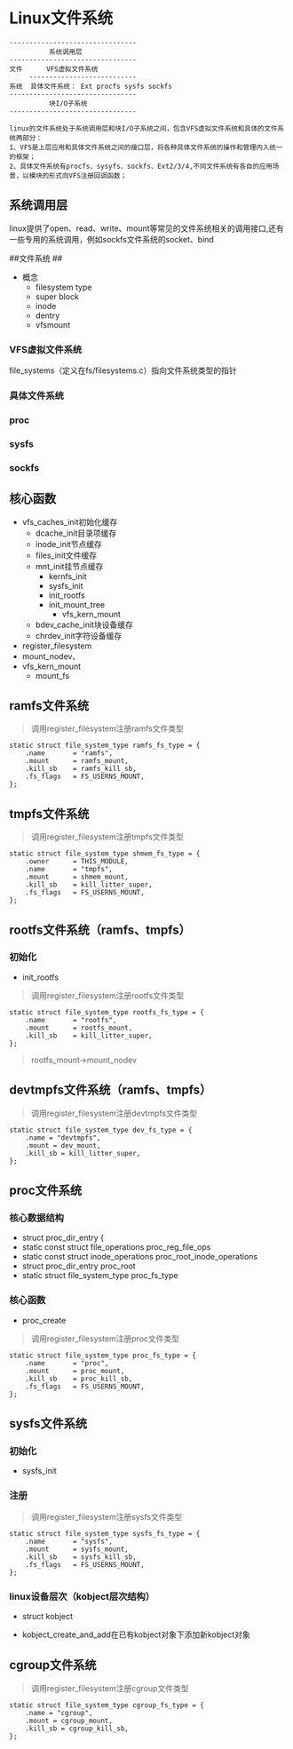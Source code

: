# Linux文件系统 #
	--------------------------------
		      系统调用层
	--------------------------------
	文件      VFS虚拟文件系统
         ---------------------------
    系统  具体文件系统： Ext procfs sysfs sockfs 
	--------------------------------
		      块I/O子系统
	--------------------------------
	
	linux的文件系统处于系统调用层和块I/O子系统之间，包含VFS虚拟文件系统和具体的文件系统两部分：
    1、VFS是上层应用和具体文件系统之间的接口层，将各种具体文件系统的操作和管理内入统一的框架；
	2、具体文件系统有procfs、sysyfs、sockfs、Ext2/3/4,不同文件系统有各自的应用场景，以模块的形式向VFS注册回调函数；

## 系统调用层 ##
linux提供了open、read、write、mount等常见的文件系统相关的调用接口,还有一些专用的系统调用，例如sockfs文件系统的socket、bind

##文件系统 ##
- 概念
	- filesystem type
	- super block
	- inode
	- dentry
	- vfsmount


### VFS虚拟文件系统 ###
file_systems（定义在fs/filesystems.c）指向文件系统类型的指针

### 具体文件系统 ###
### proc ####
### sysfs ###
### sockfs ###

## 核心函数 ##
- vfs\_caches\_init初始化缓存
	- dcache_init目录项缓存
	- inode_init节点缓存
	- files_init文件缓存
	- mnt_init挂节点缓存
		- kernfs_init
		- sysfs_init
		- init_rootfs
		- init_mount_tree
			- vfs\_kern\_mount 
	- bdev_cache_init块设备缓存
	- chrdev_init字符设备缓存 
- register_filesystem
- mount\_nodev、
- vfs\_kern\_mount
	- mount\_fs


## ramfs文件系统 ##

> 调用register_filesystem注册ramfs文件类型	

	static struct file_system_type ramfs_fs_type = {
		.name		= "ramfs",
		.mount		= ramfs_mount,
		.kill_sb	= ramfs_kill_sb,
		.fs_flags	= FS_USERNS_MOUNT,
	};

## tmpfs文件系统 ##

> 调用register_filesystem注册tmpfs文件类型	

	static struct file_system_type shmem_fs_type = {
		.owner		= THIS_MODULE,
		.name		= "tmpfs",
		.mount		= shmem_mount,
		.kill_sb	= kill_litter_super,
		.fs_flags	= FS_USERNS_MOUNT,
	};

## rootfs文件系统（ramfs、tmpfs） ##
### 初始化 ###

- init_rootfs

> 调用register_filesystem注册rootfs文件类型		

	static struct file_system_type rootfs_fs_type = {
		.name		= "rootfs",
		.mount		= rootfs_mount,
		.kill_sb	= kill_litter_super,
	};
> rootfs\_mount->mount\_nodev

## devtmpfs文件系统（ramfs、tmpfs） ##
> 调用register_filesystem注册devtmpfs文件类型		

	static struct file_system_type dev_fs_type = {
		.name = "devtmpfs",
		.mount = dev_mount,
		.kill_sb = kill_litter_super,
	};

## proc文件系统 ##
### 核心数据结构
- struct proc_dir_entry {
- static const struct file_operations proc_reg_file_ops
- static const struct inode_operations proc_root_inode_operations
- struct proc_dir_entry proc_root
- static struct file_system_type proc_fs_type

### 核心函数 ###
- proc_create

> 调用register_filesystem注册proc文件类型		

	static struct file_system_type proc_fs_type = {
		.name		= "proc",
		.mount		= proc_mount,
		.kill_sb	= proc_kill_sb,
		.fs_flags	= FS_USERNS_MOUNT,
	};

## sysfs文件系统 ##
### 初始化 ###

- sysfs_init

### 注册 ###

> 调用register_filesystem注册sysfs文件类型		

	static struct file_system_type sysfs_fs_type = {
		.name		= "sysfs",
		.mount		= sysfs_mount,
		.kill_sb	= sysfs_kill_sb,
		.fs_flags	= FS_USERNS_MOUNT,
	};
 
### linux设备层次（kobject层次结构） ###

- struct kobject

- kobject\_create\_and\_add在已有kobject对象下添加新kobject对象


## cgroup文件系统 ##
> 调用register_filesystem注册cgroup文件类型		

	static struct file_system_type cgroup_fs_type = {
		.name = "cgroup",
		.mount = cgroup_mount,
		.kill_sb = cgroup_kill_sb,
	};